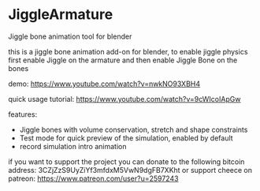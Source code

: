 # JiggleArmature
Jiggle bone animation tool for blender

this is a jiggle bone animation add-on for blender,
to enable jiggle physics first enable Jiggle on the 
armature and then enable Jiggle Bone on the bones

demo:
https://www.youtube.com/watch?v=nwkNO93XBH4

quick usage tutorial:
https://www.youtube.com/watch?v=9cWIcoIApGw

features:
- Jiggle bones with volume conservation, stretch and shape constraints
- Test mode for quick preview of the simulation, enabled by default
- record simulation intro animation
    
if you want to support the project you can donate to
the following bitcoin address: 
3CZjZzS9UyZiYf3mfdxM5VwN9dgFB7XKht
or support cheece on patreon:
https://www.patreon.com/user?u=2597243
